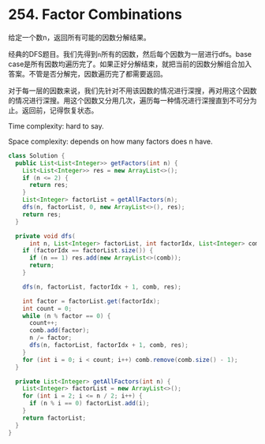 # 254. Factor Combinations

给定一个数n，返回所有可能的因数分解结果。

经典的DFS题目。我们先得到`n`所有的因数，然后每个因数为一层进行dfs。base case是所有因数均遍历完了。如果正好分解结束，就把当前的因数分解组合加入答案。不管是否分解完，因数遍历完了都需要返回。

对于每一层的因数来说，我们先针对不用该因数的情况进行深搜，再对用这个因数的情况进行深搜。用这个因数又分用几次，遍历每一种情况进行深搜直到不可分为止。返回前，记得恢复状态。

Time complexity: hard to say.

Space complexity: depends on how many factors does n have.


```java
class Solution {
  public List<List<Integer>> getFactors(int n) {
    List<List<Integer>> res = new ArrayList<>();
    if (n <= 2) {
      return res;
    }
    List<Integer> factorList = getAllFactors(n);
    dfs(n, factorList, 0, new ArrayList<>(), res);
    return res;
  }

  private void dfs(
      int n, List<Integer> factorList, int factorIdx, List<Integer> comb, List<List<Integer>> res) {
    if (factorIdx == factorList.size()) {
      if (n == 1) res.add(new ArrayList<>(comb));
      return;
    }

    dfs(n, factorList, factorIdx + 1, comb, res);

    int factor = factorList.get(factorIdx);
    int count = 0;
    while (n % factor == 0) {
      count++;
      comb.add(factor);
      n /= factor;
      dfs(n, factorList, factorIdx + 1, comb, res);
    }
    for (int i = 0; i < count; i++) comb.remove(comb.size() - 1);
  }

  private List<Integer> getAllFactors(int n) {
    List<Integer> factorList = new ArrayList<>();
    for (int i = 2; i <= n / 2; i++) {
      if (n % i == 0) factorList.add(i);
    }
    return factorList;
  }
}
```